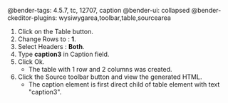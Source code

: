 @bender-tags: 4.5.7, tc, 12707, caption
@bender-ui: collapsed
@bender-ckeditor-plugins: wysiwygarea,toolbar,table,sourcearea

1. Click on the Table button.
1. Change Rows to : **1**.
1. Select Headers : **Both**.
1. Type **caption3** in Caption field.
1. Click Ok.
	* The table with 1 row and 2 columns was created.
1. Click the Source toolbar button and view the generated HTML.
	* The caption element is first direct child of table element with text "caption3".
